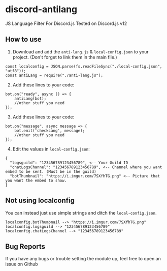 # discord-antilang
JS Language Filter For Discord.js
Tested on Discord.js v12

## How to use
1. Download and add the `anti-lang.js` & `local-config.json` to your project. (Don't forget to link them in the main file.)
```
const localconfig = JSON.parse(fs.readFileSync("./local-config.json", "utf8"));
const antiLang = require("./anti-lang.js");
```
2. Add these lines to your code:
```
bot.on("ready", async () => {
    antiLang(bot);
    //other stuff you need
});
```
3. Add these lines to your code:
```
bot.on("message", async message => {
    bot.emit('checkLang', message);
    //other stuff you need
});
```
4. Edit the values in `local-config.json`:
```
{
  "logsguild": "123456789123456789", <-- Your Guild ID
  "chatLogsChannel": "123456789123456789", <-- Channel where you want embed to be sent. (Must be in the guild)
  "botThumbnail": "https://i.imgur.com/7SXfhTG.png" <-- Picture that you want the embed to show.
}
```
## Not using localconfig
You can instead just use simple strings and ditch the `local-config.json`.
```
localconfig.botThumbnail --> "https://i.imgur.com/7SXfhTG.png"
localconfig.logsguild --> "123456789123456789"
localconfig.chatLogsChannel --> "123456789123456789"
```
## Bug Reports
If you have any bugs or trouble setting the module up, feel free to open an issue on Github
